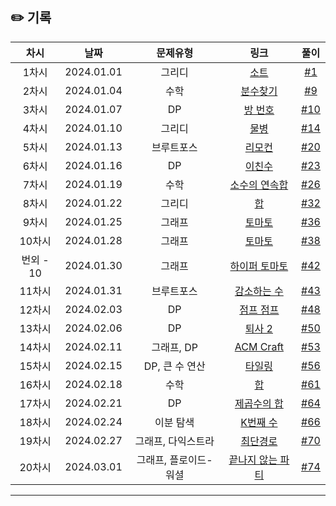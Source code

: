 ## ✏️ 기록   

| 차시 |    날짜    | 문제유형 | 링크 | 풀이 |
|:----:|:---------:|:----:|:-----:|:----:|
| 1차시 | 2024.01.01 |  그리디  | [소트](https://www.acmicpc.net/problem/1083)  | [#1](https://github.com/AlgoLeadMe/AlgoLeadMe-5/pull/1) |
| 2차시 | 2024.01.04 |  수학  | [분수찾기](https://www.acmicpc.net/problem/1193)  | [#9](https://github.com/AlgoLeadMe/AlgoLeadMe-5/pull/9) |
| 3차시 | 2024.01.07 |  DP  | [방 번호](https://www.acmicpc.net/problem/1082)  | [#10](https://github.com/AlgoLeadMe/AlgoLeadMe-5/pull/10) |
| 4차시 | 2024.01.10 |  그리디  | [물병](https://www.acmicpc.net/problem/1052)  | [#14](https://github.com/AlgoLeadMe/AlgoLeadMe-5/pull/14) |
| 5차시 | 2024.01.13 |  브루트포스  | [리모컨](https://www.acmicpc.net/problem/1107)  | [#20](https://github.com/AlgoLeadMe/AlgoLeadMe-5/pull/20) |
| 6차시 | 2024.01.16 |  DP  | [이친수](https://www.acmicpc.net/problem/2193)  | [#23](https://github.com/AlgoLeadMe/AlgoLeadMe-5/pull/23) |
| 7차시 | 2024.01.19 |  수학  | [소수의 연속합](https://www.acmicpc.net/problem/1644)  | [#26](https://github.com/AlgoLeadMe/AlgoLeadMe-5/pull/26) |
| 8차시 | 2024.01.22 |  그리디  | [합](https://www.acmicpc.net/problem/1132)  | [#32](https://github.com/AlgoLeadMe/AlgoLeadMe-5/pull/32) |
| 9차시 | 2024.01.25 |  그래프  | [토마토](https://www.acmicpc.net/problem/7576)  | [#36](https://github.com/AlgoLeadMe/AlgoLeadMe-5/pull/36) |
| 10차시 | 2024.01.28 |  그래프  | [토마토](https://www.acmicpc.net/problem/7569)  | [#38](https://github.com/AlgoLeadMe/AlgoLeadMe-5/pull/38) |
| 번외 - 10 | 2024.01.30 |  그래프  | [하이퍼 토마토](https://www.acmicpc.net/problem/17114)  | [#42](https://github.com/AlgoLeadMe/AlgoLeadMe-5/pull/42) |
| 11차시 | 2024.01.31 |  브루트포스  | [감소하는 수](https://www.acmicpc.net/problem/1038)  | [#43](https://github.com/AlgoLeadMe/AlgoLeadMe-5/pull/43) |
| 12차시 | 2024.02.03 |  DP  | [점프 점프](https://www.acmicpc.net/problem/11060)  | [#48](https://github.com/AlgoLeadMe/AlgoLeadMe-5/pull/48) |
| 13차시 | 2024.02.06 |  DP  | [퇴사 2](https://www.acmicpc.net/problem/15486)  | [#50](https://github.com/AlgoLeadMe/AlgoLeadMe-5/pull/50) |
| 14차시 | 2024.02.11 |  그래프, DP  | [ACM Craft](https://www.acmicpc.net/problem/1005)  | [#53](https://github.com/AlgoLeadMe/AlgoLeadMe-5/pull/53) |
| 15차시 | 2024.02.15 |  DP, 큰 수 연산  | [타일링](https://www.acmicpc.net/problem/1793)  | [#56](https://github.com/AlgoLeadMe/AlgoLeadMe-5/pull/56) |
| 16차시 | 2024.02.18 |  수학  | [합](https://www.acmicpc.net/problem/1081)  | [#61](https://github.com/AlgoLeadMe/AlgoLeadMe-5/pull/61) |
| 17차시 | 2024.02.21 |  DP  | [제곱수의 합](https://www.acmicpc.net/problem/1699)  | [#64](https://github.com/AlgoLeadMe/AlgoLeadMe-5/pull/64) |
| 18차시 | 2024.02.24 |  이분 탐색  | [K번째 수](https://www.acmicpc.net/problem/1300)  | [#66](https://github.com/AlgoLeadMe/AlgoLeadMe-5/pull/66) |
| 19차시 | 2024.02.27 |  그래프, 다익스트라  | [최단경로](https://www.acmicpc.net/problem/1753)  | [#70](https://github.com/AlgoLeadMe/AlgoLeadMe-5/pull/70) |
| 20차시 | 2024.03.01 |  그래프, 플로이드-워셜  | [끝나지 않는 파티](https://www.acmicpc.net/problem/11265)  | [#74](https://github.com/AlgoLeadMe/AlgoLeadMe-5/pull/74) |
---

